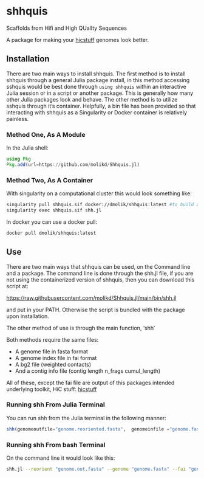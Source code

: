 # shhquis
Scaffolds from Hifi and High QUalIty Sequences

A package for making your [hicstuff](https://github.com/koszullab/hicstuff) genomes look better. 

## Installation 

There are two main ways to install shhquis. The first method is to install shhquis through a general Julia package install, in this method accessing sshquis would be best done through `using shhquis` within an interactive Julia session or in a script or another package. This is generally how many other Julia packages look and behave. The other method is to utilize sshquis through it’s container. Helpfully, a bin file has been provided so that interacting with shhquis as a Singularity or Docker container is relatively painless. 

### Method One, As A Module

In the Julia shell:

```julia
using Pkg 
Pkg.add(url=https://github.com/molikd/Shhquis.jl)
```

### Method Two, As A Container

With singularity on a computational cluster this would look something like:

```bash
singularity pull shhquis.sif docker://dmolik/shhquis:latest #to build a .sif 
singularity exec shhquis.sif shh.jl
```
In docker you can use a docker pull:

```bash
docker pull dmolik/shhquis:latest
```

## Use 

There are two main ways that shhquis can be used, on the Command line and a package. The command line is done through the shh.jl file, if you are not using the containerized version of shhquis, then you can download this script at: 

https://raw.githubusercontent.com/molikd/Shhquis.jl/main/bin/shh.jl 

and put in your PATH.  Otherwise the script is bundled with the package upon installation. 

The other method of use is through the main function, ‘shh’ 

Both methods require the same files:

-	A genome file in fasta format 
-	A genome index file in fai format
-	A bg2 file (weighted contacts)
-	And a contig info file (contig	length	n_frags	cumul_length)

All of these, except the fai file are output of this packages intended underlying toolkit, HiC stuff: [hicstuff](https://github.com/koszullab/hicstuff)

### Running shh From Julia Terminal 

You can run shh from the Julia terminal in the following manner: 

```julia
shh(genomeoutfile="genome.reoriented.fasta",  genomeinfile ="genome.fasta", genomefaifile: ="genome.fasta.fai", bg2file= abs_fragments_contacts_weighted.bg2", contiginfofil ="info_contigs.txt")
```

### Running shh From bash Terminal 

 On the command line it would look like this:

```bash
shh.jl --reorient "genome.out.fasta" --genome "genome.fasta" --fai "genome.fasta.fai" --bg2 "abs_fragments_contacts_weighted.bg2" --contig "info_contigs.txt"
```




